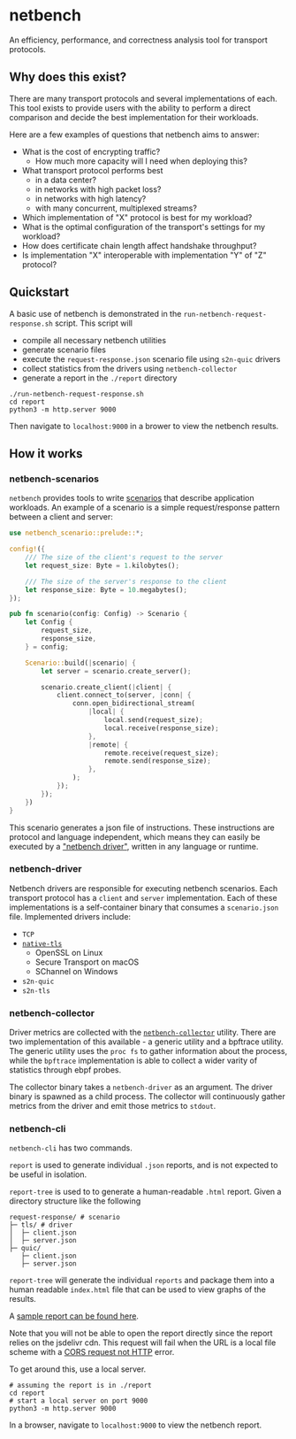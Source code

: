 # netbench

An efficiency, performance, and correctness analysis tool for transport protocols.

## Why does this exist?

There are many transport protocols and several implementations of each. This tool exists to provide users with the ability to perform a direct comparison and decide the best implementation for their workloads.

Here are a few examples of questions that netbench aims to answer:

* What is the cost of encrypting traffic?
    * How much more capacity will I need when deploying this?
* What transport protocol performs best
    * in a data center?
    * in networks with high packet loss?
    * in networks with high latency?
    * with many concurrent, multiplexed streams?
* Which implementation of "X" protocol is best for my workload?
* What is the optimal configuration of the transport's settings for my workload?
* How does certificate chain length affect handshake throughput?
* Is implementation "X" interoperable with implementation "Y" of "Z" protocol?

## Quickstart
A basic use of netbench is demonstrated in the `run-netbench-request-response.sh` script. This script will
- compile all necessary netbench utilities
- generate scenario files
- execute the `request-response.json` scenario file using `s2n-quic` drivers
- collect statistics from the drivers using `netbench-collector`
- generate a report in the `./report` directory

```
./run-netbench-request-response.sh
cd report
python3 -m http.server 9000
```
Then navigate to `localhost:9000` in a brower to view the netbench results.

## How it works

### netbench-scenarios
`netbench` provides tools to write [scenarios](./netbench-scenarios/) that describe application workloads. An example of a scenario is a simple request/response pattern between a client and server:

```rust
use netbench_scenario::prelude::*;

config!({
    /// The size of the client's request to the server
    let request_size: Byte = 1.kilobytes();

    /// The size of the server's response to the client
    let response_size: Byte = 10.megabytes();
});

pub fn scenario(config: Config) -> Scenario {
    let Config {
        request_size,
        response_size,
    } = config;

    Scenario::build(|scenario| {
        let server = scenario.create_server();

        scenario.create_client(|client| {
            client.connect_to(server, |conn| {
                conn.open_bidirectional_stream(
                    |local| {
                        local.send(request_size);
                        local.receive(response_size);
                    },
                    |remote| {
                        remote.receive(request_size);
                        remote.send(response_size);
                    },
                );
            });
        });
    })
}
```

This scenario generates a json file of instructions. These instructions are protocol and language independent, which means they can easily be executed by a ["netbench driver"](./netbench-driver/), written in any language or runtime.

### netbench-driver
Netbench drivers are responsible for executing netbench scenarios. Each transport protocol has a `client` and `server` implementation. Each of these implementations is a self-container binary that consumes a `scenario.json` file. Implemented drivers include:

* `TCP`
* [`native-tls`](https://crates.io/crates/native-tls)
    * OpenSSL on Linux
    * Secure Transport on macOS
    * SChannel on Windows
* `s2n-quic`
* `s2n-tls`

### netbench-collector
Driver metrics are collected with the [`netbench-collector`](./netbench-collector/) utility. There are two implementation of this available - a generic utility and a bpftrace utility. The generic utility uses the `proc fs` to gather information about the process, while the `bpftrace` implementation is able to collect a wider varity of statistics through ebpf probes.

The collector binary takes a `netbench-driver` as an argument. The driver binary is spawned as a child process. The collector will continuously gather metrics from the driver and emit those metrics to `stdout`.

### netbench-cli
`netbench-cli` has two commands.

`report` is used to generate individual `.json` reports, and is not expected to be useful in isolation.

`report-tree` is used to to generate a human-readable `.html` report. Given a directory structure like the following
```
request-response/ # scenario
├─ tls/ # driver
│  ├─ client.json
│  ├─ server.json
├─ quic/
   ├─ client.json
   ├─ server.json
```
`report-tree` will generate the individual `reports` and package them into a human readable `index.html` file that can be used to view graphs of the results.

A [sample report can be found here](https://dnglbrstg7yg.cloudfront.net/8e1890f04727ef7d3acdcb521c5b3cda257778f0/netbench/index.html#request_response/clients.json).

Note that you will not be able to open the report directly since the report relies on the jsdelivr cdn. This request will fail when the URL is a local file scheme with a [CORS request not HTTP](https://developer.mozilla.org/en-US/docs/Web/HTTP/CORS/Errors/CORSRequestNotHttp) error.

To get around this, use a local server.
```
# assuming the report is in ./report
cd report
# start a local server on port 9000
python3 -m http.server 9000
```
In a browser, navigate to `localhost:9000` to view the netbench report.